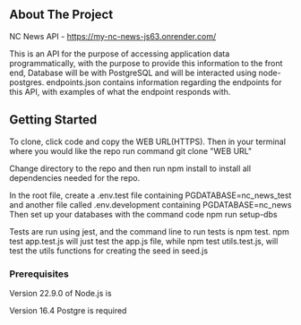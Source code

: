 ## About The Project

NC News API - https://my-nc-news-js63.onrender.com/


This is an API for the purpose of accessing application data programmatically, with the purpose to provide this information to the front end,
Database will be with PostgreSQL and will be interacted using node-postgres.
endpoints.json contains information regarding the endpoints for this API, with examples of what the endpoint responds with.


## Getting Started

To clone, click code and copy the WEB URL(HTTPS). Then in your terminal where you would like the repo run command
git clone "WEB URL"

Change directory to the repo and then run npm install to install all dependencies needed for the repo.

In the root file, create a .env.test file containing PGDATABASE=nc_news_test
and another file called .env.development containing PGDATABASE=nc_news
Then set up your databases with the command code npm run setup-dbs

Tests are run using jest, and the command line to run tests is npm test.
npm test app.test.js will just test the app.js file,
while npm test utils.test.js, will test the utils functions for creating the seed in seed.js


### Prerequisites

Version 22.9.0 of Node.js is 

Version 16.4 Postgre is required

